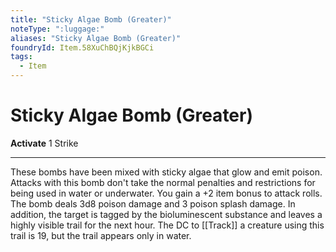 ```yaml
---
title: "Sticky Algae Bomb (Greater)"
noteType: ":luggage:"
aliases: "Sticky Algae Bomb (Greater)"
foundryId: Item.58XuChBQjKjkBGCi
tags:
  - Item
---
```


# Sticky Algae Bomb (Greater)

**Activate** 1 Strike

* * *

These bombs have been mixed with sticky algae that glow and emit poison. Attacks with this bomb don't take the normal penalties and restrictions for being used in water or underwater. You gain a +2 item bonus to attack rolls. The bomb deals 3d8 poison damage and 3 poison splash damage. In addition, the target is tagged by the bioluminescent substance and leaves a highly visible trail for the next hour. The DC to [[Track]] a creature using this trail is 19, but the trail appears only in water.
